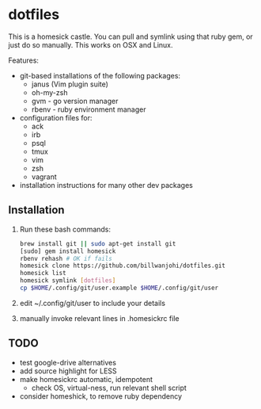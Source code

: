 # dotfiles

This is a homesick castle.
You can pull and symlink using that ruby gem,
or just do so manually.
This works on OSX and Linux.

Features:

-   git-based installations of the following packages:
    -   janus (Vim plugin suite)
    -   oh-my-zsh
    -   gvm - go version manager
    -   rbenv - ruby environment manager
-   configuration files for:
    -   ack
    -   irb
    -   psql
    -   tmux
    -   vim
    -   zsh
    -   vagrant
-   installation instructions for many other dev packages

## Installation

1.  Run these bash commands:

    ```bash
    brew install git || sudo apt-get install git
    [sudo] gem install homesick
    rbenv rehash # OK if fails
    homesick clone https://github.com/billwanjohi/dotfiles.git
    homesick list
    homesick symlink [dotfiles]
    cp $HOME/.config/git/user.example $HOME/.config/git/user
    ```

2.  edit ~/.config/git/user to include your details
3.  manually invoke relevant lines in .homesickrc file

## TODO
*   test google-drive alternatives
*   add source highlight for LESS
*   make homesickrc automatic, idempotent
    *   check OS, virtual-ness, run relevant shell script
*   consider homeshick, to remove ruby dependency
